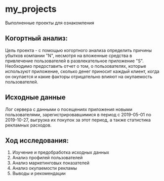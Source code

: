 # my_projects
Выполненные проекты для ознакомления

## Когортный анализ:
Цель проекта - с помощью когортного анализа определить причины убытков компании "N", несмотря на вложенные средства в привлечение пользователей в развлекательное приложение "S". Необходимо предоставить отчет о том, о пользователях, которые используют приложение, сколько денег приносит каждый клиент, когда он окупается и какие факторы отрицательно влияют на окупаемость пользователей.
## Исходные данные
Лог сервера с данными о посещениях приложения новыми пользователями, зарегистрировавшимися в период с 2019-05-01 по 2019-10-27, выгрузка их покупок за этот период, а также статистика рекламных расходов.
## Ход исследования:
1. Изучение и предобработка исходных данных
2. Анализ профилей пользователей
3. Анализ маркетинговых показателей
4. Анализ окупаемости рекламы
5. Выводы и рекомендации
